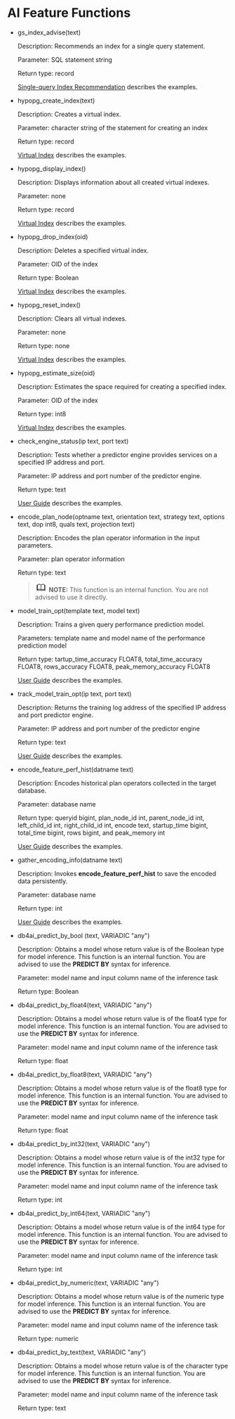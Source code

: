 # AI Feature Functions<a name="EN-US_TOPIC_0303599451"></a>

-   gs\_index\_advise\(text\)

    Description: Recommends an index for a single query statement.

    Parameter: SQL statement string

    Return type: record

    [Single-query Index Recommendation](en-us_topic_0296549246.md)  describes the examples.

-   hypopg\_create\_index\(text\)

    Description: Creates a virtual index.

    Parameter: character string of the statement for creating an index

    Return type: record

    [Virtual Index](en-us_topic_0296549247.md)  describes the examples.

-   hypopg\_display\_index\(\)

    Description: Displays information about all created virtual indexes.

    Parameter: none

    Return type: record

    [Virtual Index](en-us_topic_0296549247.md)  describes the examples.

-   hypopg\_drop\_index\(oid\)

    Description: Deletes a specified virtual index.

    Parameter: OID of the index

    Return type: Boolean

    [Virtual Index](en-us_topic_0296549247.md)  describes the examples.

-   hypopg\_reset\_index\(\)

    Description: Clears all virtual indexes.

    Parameter: none

    Return type: none

    [Virtual Index](en-us_topic_0296549247.md)  describes the examples.

-   hypopg\_estimate\_size\(oid\)

    Description: Estimates the space required for creating a specified index.

    Parameter: OID of the index

    Return type: int8

    [Virtual Index](en-us_topic_0296549247.md)  describes the examples.

-   check\_engine\_status\(ip text, port text\)

    Description: Tests whether a predictor engine provides services on a specified IP address and port.

    Parameter: IP address and port number of the predictor engine.

    Return type: text

    [User Guide](en-us_topic_0289900575.md)  describes the examples.

-   encode\_plan\_node\(optname text, orientation text, strategy text, options text, dop int8, quals text, projection text\)

    Description: Encodes the plan operator information in the input parameters.

    Parameter: plan operator information

    Return type: text

    >![](public_sys-resources/icon-note.gif) **NOTE:** 
    >This function is an internal function. You are not advised to use it directly.

-   model\_train\_opt\(template text, model text\)

    Description: Trains a given query performance prediction model.

    Parameters: template name and model name of the performance prediction model

    Return type: tartup\_time\_accuracy FLOAT8, total\_time\_accuracy FLOAT8, rows\_accuracy FLOAT8, peak\_memory\_accuracy FLOAT8

    [User Guide](en-us_topic_0289900575.md)  describes the examples.

-   track\_model\_train\_opt\(ip text, port text\)

    Description: Returns the training log address of the specified IP address and port predictor engine.

    Parameter: IP address and port number of the predictor engine

    Return type: text

    [User Guide](en-us_topic_0289900575.md)  describes the examples.

-   encode\_feature\_perf\_hist\(datname text\)

    Description: Encodes historical plan operators collected in the target database.

    Parameter: database name

    Return type: queryid bigint, plan\_node\_id int, parent\_node\_id int, left\_child\_id int, right\_child\_id int, encode text, startup\_time bigint, total\_time bigint, rows bigint, and peak\_memory int

    [User Guide](en-us_topic_0289900575.md)  describes the examples.

-   gather\_encoding\_info\(datname text\)

    Description: Invokes  **encode\_feature\_perf\_hist**  to save the encoded data persistently.

    Parameter: database name

    Return type: int

    [User Guide](en-us_topic_0289900575.md)  describes the examples.

-   db4ai\_predict\_by\_bool \(text, VARIADIC "any"\)

    Description: Obtains a model whose return value is of the Boolean type for model inference. This function is an internal function. You are advised to use the  **PREDICT BY**  syntax for inference.

    Parameter: model name and input column name of the inference task

    Return type: Boolean

-   db4ai\_predict\_by\_float4\(text, VARIADIC "any"\)

    Description: Obtains a model whose return value is of the float4 type for model inference. This function is an internal function. You are advised to use the  **PREDICT BY**  syntax for inference.

    Parameter: model name and input column name of the inference task

    Return type: float

-   db4ai\_predict\_by\_float8\(text, VARIADIC "any"\)

    Description: Obtains a model whose return value is of the float8 type for model inference. This function is an internal function. You are advised to use the  **PREDICT BY**  syntax for inference.

    Parameter: model name and input column name of the inference task

    Return type: float

-   db4ai\_predict\_by\_int32\(text, VARIADIC "any"\)

    Description: Obtains a model whose return value is of the int32 type for model inference. This function is an internal function. You are advised to use the  **PREDICT BY**  syntax for inference.

    Parameter: model name and input column name of the inference task

    Return type: int

-   db4ai\_predict\_by\_int64\(text, VARIADIC "any"\)

    Description: Obtains a model whose return value is of the int64 type for model inference. This function is an internal function. You are advised to use the  **PREDICT BY**  syntax for inference.

    Parameter: model name and input column name of the inference task

    Return type: int

-   db4ai\_predict\_by\_numeric\(text, VARIADIC "any"\)

    Description: Obtains a model whose return value is of the numeric type for model inference. This function is an internal function. You are advised to use the  **PREDICT BY**  syntax for inference.

    Parameter: model name and input column name of the inference task

    Return type: numeric

-   db4ai\_predict\_by\_text\(text, VARIADIC "any"\)

    Description: Obtains a model whose return value is of the character type for model inference. This function is an internal function. You are advised to use the  **PREDICT BY**  syntax for inference.

    Parameter: model name and input column name of the inference task

    Return type: text


